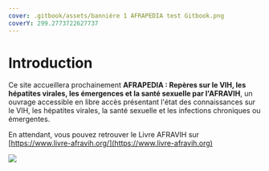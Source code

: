 ```yaml
---
cover: .gitbook/assets/bannière 1 AFRAPEDIA test Gitbook.png
coverY: 299.2773722627737
---
```


# Introduction

Ce site accueillera prochainement **AFRAPEDIA : Repères sur le VIH, les hépatites virales, les émergences et la santé sexuelle par l'AFRAVIH**, un ouvrage accessible en libre accès présentant l'état des connaissances sur le VIH, les hépatites virales, la santé sexuelle et les infections chroniques ou émergentes.

En attendant, vous pouvez retrouver le Livre AFRAVIH sur [https://www.livre-afravih.org/](https://www.livre-afravih.org)

![](.gitbook/assets/livre\_afravih.png)
